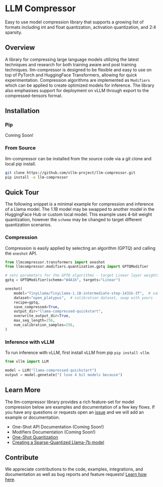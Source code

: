 # LLM Compressor
Easy to use model compression library that supports a growing list of formats including
int and float quantization, activation quantization, and 2:4 sparsity.

## Overview
A library for compressing large language models utilizing the latest techniques and research for both training aware and post training techniques.
llm-compressor is designed to be flexible and easy to use on top of PyTorch and HuggingFace Transformers, allowing for quick experimentation.
Compression algorithms are implemented as `Modifiers` which can be applied to create optimized models for inference.
The library also emphasises support for deployment on vLLM through export to the compressed-tensors format.

## Installation

### Pip

Coming Soon!

### From Source
llm-compressor can be installed from the source code via a git clone and local pip install.

```bash
git clone https://github.com/vllm-project/llm-compressor.git
pip install -e llm-compressor
```

## Quick Tour
The following snippet is a minimal example for compression and inference of a Llama model.
The 1.1B model may be swapped to another model in the HuggingFace Hub or custom local model.
This example uses 4-bit weight quantization, however the `scheme` may be changed to
target different quantization scenarios.


### Compression
Compression is easily applied by selecting an algorithm (GPTQ) and calling the `oneshot` API.

```python
from llmcompressor.transformers import oneshot
from llmcompressor.modifiers.quantization.gptq import GPTQModifier

# sets parameters for the GPTQ algorithms - target Linear layer weights at 4 bits
gptq = GPTQModifier(scheme="W4A16", targets="Linear")

oneshot(
    model="TinyLlama/TinyLlama-1.1B-intermediate-step-1431k-3T",  # sample model
    dataset="open_platypus",  # calibration dataset, swap with yours
    recipe=gptq,
    save_compressed=True,
    output_dir="llama-compressed-quickstart",
    overwrite_output_dir=True,
    max_seq_length=256,
    num_calibration_samples=256,
)
```

### Inference with vLLM
To run inference with vLLM, first install vLLM from pip `pip install vllm`.

```python
from vllm import LLM

model = LLM("llama-compressed-quickstart")
output = model.genetate("I love 4 bit models because")
```


## Learn More
The llm-compressor library provides a rich feature-set for model compression below are examples
and documentation of a few key flows.  If you have any questions or requests
open an [issue](https://github.com/vllm-project/llm-compressor/issues) and we will add an example or documentation.

* One-Shot API Documentation (Coming Soon!)
* Modifiers Documentation (Coming Soon!)
* [One-Shot Quantization](https://github.com/vllm-project/llm-compressor/blob/main/examples/quantization/llama7b_one_shot_quantization.md)
* [Creating a Sparse-Quantized Llama-7b model](https://github.com/vllm-project/llm-compressor/blob/main/examples/quantization/llama7b_one_shot_quantization.md)

## Contribute
We appreciate contributions to the code, examples, integrations, and documentation as well as bug reports and feature requests!
[Learn how here](https://github.com/vllm-project/llm-compressor/blob/main/CONTRIBUTING.md).